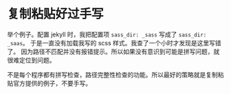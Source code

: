 # 复制粘贴好过手写

举个例子。配置 jekyll 时，我把配置项 `sass_dir: _sass` 写成了 `sass_dir: _saas`。
于是一直没有加载我写的 scss 样式。我查了一个小时才发现是这里写错了。
因为路径不匹配并没有报错提示。所以如果没有意识到可能是拼写问题，就很难定位到问题。

不是每个程序都有拼写检查，路径完整性检查的功能。所以最好的策略就是复制粘贴官方提供的例子，不要手写。
